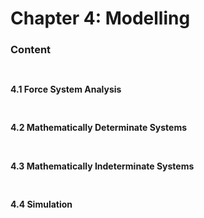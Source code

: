 # Chapter 4: Modelling

### Content

#### $$\quad$$4.1 Force System Analysis

#### $$\quad$$4.2 Mathematically Determinate Systems

#### $$\quad$$4.3 Mathematically Indeterminate Systems

#### $$\quad$$4.4 Simulation

